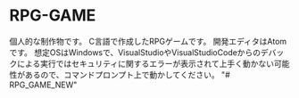 # RPG-GAME
個人的な制作物です。
C言語で作成したRPGゲームです。
開発エディタはAtomです。
想定OSはWindowsで、VisualStudioやVisualStudioCodeからのデバックによる実行ではセキュリティに関するエラーが表示されて上手く動かない可能性があるので、コマンドプロンプト上で動かしてください。
"# RPG_GAME_NEW" 
